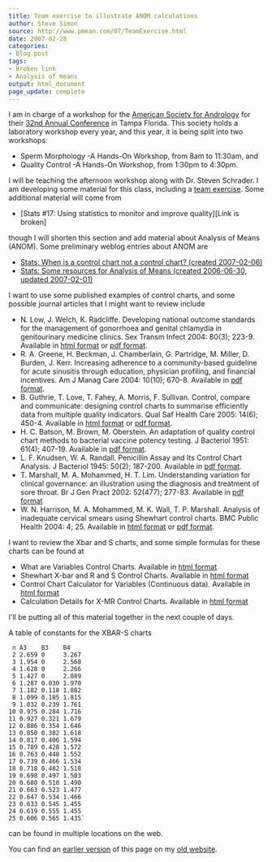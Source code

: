 ```yaml
---
title: Team exercise to illustrate ANOM calculations
author: Steve Simon
source: http://www.pmean.com/07/TeamExercise.html
date: 2007-02-28
categories:
- Blog post
tags:
- Broken link
- Analysis of means
output: html_document
page_update: complete
---
```


I am in charge of a workshop for the [American Society for Andrology][asa1] for their [32nd Annual Conference][asa2] in Tampa Florida. This society holds a laboratory workshop every year, and this year, it is being split into two workshops:

+ Sperm Morphology -A Hands-On Workshop, from 8am to 11:30am, and
+ Quality Control -A Hands-On Workshop, from 1:30pm to 4:30pm.

I will be teaching the afternoon workshop along with Dr. Steven Schrader. I am developing some material for this class, including a [team exercise][sim3]. Some additional material will come from

+ [Stats #17: Using statistics to monitor and improve quality][Link is broken]

though I will shorten this section and add material about Analysis of Means (ANOM). Some preliminary weblog entries about ANOM are

+ [Stats: When is a control chart not a control chart? (created 2007-02-06)][sim4]
+ [Stats: Some resources for Analysis of Means (created 2006-06-30, updated 2007-02-01)][sim5]

I want to use some published examples of control charts, and some possible journal articles that I might want to review include

+ N. Low, J. Welch, K. Radcliffe. Developing national outcome standards for the management of gonorrhoea and genital chlamydia in genitourinary medicine clinics. Sex Transm Infect 2004: 80(3); 223-9. Available in [html format][low1] or [pdf format][low2].
+ R. A. Greene, H. Beckman, J. Chamberlain, G. Partridge, M. Miller, D. Burden, J. Kerr. Increasing adherence to a community-based guideline for acute sinusitis through education, physician profiling, and financial incentives. Am J Manag Care 2004: 10(10); 670-8. Available in [pdf format][gre1]. 
+ B. Guthrie, T. Love, T. Fahey, A. Morris, F. Sullivan. Control, compare and communicate: designing control charts to summarise efficiently data from multiple quality indicators. Qual Saf Health Care 2005: 14(6); 450-4. Available in [html format][gut1] or [pdf format][gut2].
+ H. C. Batson, M. Brown, M. Oberstein. An adaptation of quality control chart methods to bacterial vaccine potency testing. J Bacteriol 1951: 61(4); 407-19. Available in [pdf format][bat1].
+ L. F. Knudsen, W. A. Randall. Penicillin Assay and Its Control Chart Analysis. J Bacteriol 1945: 50(2); 187-200. Available in [pdf format][knu1].
+ T. Marshall, M. A. Mohammed, H. T. Lim. Understanding variation for clinical governance: an illustration using the diagnosis and treatment of sore throat. Br J Gen Pract 2002: 52(477); 277-83. Available in [pdf format][mar1]
+ W. N. Harrison, M. A. Mohammed, M. K. Wall, T. P. Marshall. Analysis of inadequate cervical smears using Shewhart control charts. BMC Public Health 2004: 4; 25. Available in [html format][har1] or [pdf format][har2].

I want to review the Xbar and S charts, and some simple formulas for these charts can be found at

+ What are Variables Control Charts. Available in [html format][nis1]
+ Shewhart X-bar and R and S Control Charts. Available in [html format][nis2]
+ Control Chart Calculator for Variables (Continuous data). Available in [html format][sqc1]
+ Calculation Details for X-MR Control Charts. Available in [html format][syq1]

I'll be putting all of this material together in the next couple of days.

A table of constants for the XBAR-S charts

```
 n A3    B3    B4
 2 2.659 0     3.267
 3 1.954 0     2.568
 4 1.628 0     2.266
 5 1.427 0     2.089 
 6 1.287 0.030 1.970
 7 1.182 0.118 1.882
 8 1.099 0.185 1.815
 9 1.032 0.239 1.761
10 0.975 0.284 1.716
11 0.927 0.321 1.679
12 0.886 0.354 1.646
13 0.850 0.382 1.618
14 0.817 0.406 1.594
15 0.789 0.428 1.572
16 0.763 0.448 1.552
17 0.739 0.466 1.534
18 0.718 0.482 1.518
19 0.698 0.497 1.503
20 0.680 0.510 1.490
21 0.663 0.523 1.477
22 0.647 0.534 1.466
23 0.633 0.545 1.455
24 0.619 0.555 1.455
25 0.606 0.565 1.435`
```

can be found in multiple locations on the web.

You can find an [earlier version][sim1] of this page on my [old website][sim2].

[sim1]: http://www.pmean.com/07/TeamExercise.html
[sim2]: http://www.pmean.com
[sim3]: http://www.pmean.com/07/exercises18.htm
[sim4]: http://www.pmean.com/07/AnomExample.html
[sim5]: http://www.pmean.com/06/AnalysisOfMeans.html

[asa1]: https://andrologysociety.org/
[asa2]: https://secureservercdn.net/198.71.233.187/h1k.f5b.myftpupload.com/wp-content/uploads/2019/08/2007_asa_program.pdf
[bat1]: http://www.pubmedcentral.nih.gov/picrender.fcgi?artid=386020&blobtype=pdf
[gre1]: http://www.ajmc.com/files/articlefiles/AJMCoct04_Greene_670to678.pdf
[gut1]: http://qshc.bmj.com/cgi/content/full/14/6/450
[gut2]: http://qshc.bmj.com/cgi/reprint/14/6/450.pdf
[har1]: http://www.pubmedcentral.nih.gov/articlerender.fcgi?tool=pubmed&pubmedid=15225351
[har2]: http://www.pubmedcentral.nih.gov/picrender.fcgi?artid=459229&blobtype=pdf
[knu1]: http://www.pubmedcentral.nih.gov/picrender.fcgi?artid=374125&blobtype=pdf
[low1]: http://sti.bmj.com/cgi/content/full/80/3/223
[low2]: http://sti.bmj.com/cgi/reprint/80/3/223.pdf
[mar1]: http://www.pubmedcentral.nih.gov/picrender.fcgi?artid=1314267&blobtype=pdf
[nis1]: http://www.itl.nist.gov/div898/handbook/pmc/section3/pmc32.htm
[nis2]: http://www.itl.nist.gov/div898/handbook/pmc/section3/pmc321.htm
[sqc1]: https://www.sqconline.com/control-chart-calculator-variables-continuous-data
[syq1]:http://syque.com/quality_tools/tools/Tools71.htm
